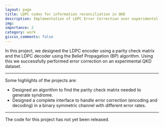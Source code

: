 ```yaml
---
layout: page
title: LDPC codes for information reconciliation in QKD
description: Implementation of LDPC Error Correction over experimental QKD Dataset
img: 
importance: 2
category: work
giscus_comments: false
---
```


In this project, we designed the LDPC encoder using a parity check matrix and the LDPC decoder using the Belief Propagation (BP) algorithm. Using this we successfully performed error correction on an experimental QKD dataset.

---
Some highlights of the projects are:
- Designed an algorithm to find the parity check matrix needed to generate syndrome.
- Designed a complete interface to handle error correction (encoding and decoding) in a binary symmetric channel with different error rates.

---
The code for this project has not yet been released.

